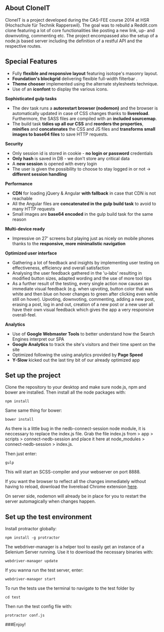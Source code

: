 **About CloneIT**
--
CloneIT is a project developed during the CAS-FEE course 2014 at HSR (Hochschule für Technik Rapperswil). The goal was to rebuild a Reddit.com clone featuring a lot of core functionalities like posting a new link, up- and downvoting, commenting etc. The project encompassed also the setup of a node.js based server including the definition of a restful API and the respective routes. 


**Special Features**
--
 * Fully __flexible and responsive layout__  featuring isotope's masonry layout.
 * **Foundation's blockgrid** delivering flexible full-width filterbar .
 * __Theme chooser__ implemented using the alternate stylesheets technique.
 * Use of an **iconfont** to display the various icons.


**Sophisticated gulp tasks**

 * The dev task runs a **autorestart browser (nodemon)** and the browser is automatically updated in case of CSS changes thanks to **livereload**. Furthermore, the SASS files are compiled with an **included sourcemap**.
 * The build task **tidies up all our CSS** and **reorders the properties**, **minifies** and **concatenates** the CSS and JS files and **transforms small images to base64 files** to save HTTP requests.

**Security**

 * Only session id is stored in cookie - **no login or password** credentials
 * **Only hash** is saved in DB - we don't store any critical data    
 * A **new session** is opened with every login
 * The user is given the possibility to choose to stay logged in or not -> **different session handling**

**Performance**

 * **CDN** for loading jQuery & Angular **with fallback** in case that CDN is not reachable
 * All the Angular files are **concatenated in the gulp build task** to avoid to many HTTP requests
 * Small images are **base64 encoded** in the gulp build task for the same reason

**Multi-device ready**

 * Impressive on 27' screens but playing just as nicely on mobile phones thanks to the **responsive, more minimalistic navigation**
 
 **Optimized user interface**
 
  * Gathering a lot of feedback and insights by implementing user testing on effectiveness, efficiency and overall satisfaction
  * Analysing the user feedback gathered in the 'u-labs' resulting in modified button sizes, adapted wording and the use of more tool tips
  * As a further result of the testing, every single action now causes an immediate visual feedback (e.g. when upvoting, button color that was white and then blue on hover changes to green after clicking even while still on hover). Upvoting, downvoting, commenting, adding a new post, erasing a post, log in and out, creation of a new post or a new user all have their own visual feedback which gives the app a very responsive overall-feel.
 
**Analytics**

 * Use of **Google Webmaster Tools** to better understand how the Search Engines interpret our SPA
 * **Google Analytics** to track the site's visitors and their time spent on the site
 * Optimized following the using analytics provided by **Page Speed** 
 * **Y-Slow** kicked out the last tiny bit of our already optimized app


**Set up the project**
--

Clone the repository to your desktop and make sure node.js, npm and bower are installed. Then install all the node packages with:
```
npm install
```
Same same thing for bower:
```
bower install
```

As there is a little bug in the nedb-connect-session node module, it is neccessary to replace the index.js file. Grab the file index.js from > app > scripts > connect-nedb-session and place it here at node_modules > connect-nedb-session > index.js.

Then just enter:
```
gulp 
```    
This will start an SCSS-compiler and your webserver on port 8888.

If you want the browser to reflect all the changes immediately without having to reload, download the livereload Chrome extension [here](https://chrome.google.com/webstore/detail/livereload/jnihajbhpnppcggbcgedagnkighmdlei?hl=en). 

On server side, nodemon will already be in place for you to restart the server automagically when changes happen.


**Set up the test environment**
-- 
Install protractor globally:
``` 
npm install -g protractor
```
The webdriver-manager is a helper tool to easily get an instance of a Selenium Server running. Use it to download the necessary binaries with:
``` 
webdriver-manager update
```
If you wanna run the test server, enter:
``` 
webdriver-manager start
```
To run the tests use the terminal to navigate to the test folder by

```
cd test
```
 
Then run the test config file with:

```
protractor conf.js
```


###Enjoy!

